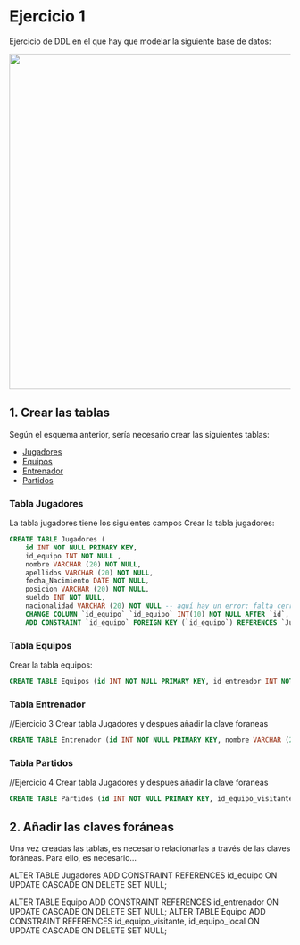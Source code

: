 # Ejercicio 1 

Ejercicio de DDL en el que hay que modelar la siguiente base de datos:


<img src="MR.png" style="width:600px; margin:auto;">

## 1. Crear las tablas 

Según el esquema anterior, sería necesario crear las siguientes tablas:
- [Jugadores](#tabla-jugadores)
- [Equipos](#tabla-equipos)
- [Entrenador](#tabla-entrenador)
- [Partidos](#tabla-partidos)


### Tabla Jugadores 
La tabla jugadores tiene los siguientes campos
Crear la tabla jugadores:

```SQL
CREATE TABLE Jugadores (
    id INT NOT NULL PRIMARY KEY, 
    id_equipo INT NOT NULL , 
    nombre VARCHAR (20) NOT NULL, 
    apellidos VARCHAR (20) NOT NULL, 
    fecha_Nacimiento DATE NOT NULL,
    posicion VARCHAR (20) NOT NULL, 
    sueldo INT NOT NULL,
    nacionalidad VARCHAR (20) NOT NULL -- aquí hay un error: falta cerrar el paréntesis de la creación de la tabla,
    CHANGE COLUMN `id_equipo` `id_equipo` INT(10) NOT NULL AFTER `id`, -- no sé porqué quieres renombrar este campo (además, se hace con el alter table, en vez de dentro del create)
    ADD CONSTRAINT `id_equipo` FOREIGN KEY (`id_equipo`) REFERENCES `Jugadores` (`id_equipo`) ON UPDATE NO ACTION ON DELETE NO ACTION; 
```

### Tabla Equipos 
Crear la tabla equipos:

```SQL
CREATE TABLE Equipos (id INT NOT NULL PRIMARY KEY, id_entreador INT NOT NULL, nombre VARCHAR (20) NOT NULL, division CHAR NOT NULL, ciudad VARCHAR (20) NOT NULL, estado VARCHAR (20) NOT NULL);
```


### Tabla Entrenador 
//Ejercicio 3 Crear tabla Jugadores y despues añadir la clave foraneas
```SQL
CREATE TABLE Entrenador (id INT NOT NULL PRIMARY KEY, nombre VARCHAR (20) NOT NULL, apellidos VARCHAR (30) NOT NULL, email VARCHAR (30) NOT NULL);
```

### Tabla Partidos 
//Ejercicio 4 Crear tabla Jugadores y despues añadir la clave foraneas
```SQL
CREATE TABLE Partidos (id INT NOT NULL PRIMARY KEY, id_equipo_visitante INT NOT NULL, id_equipo_local INT NOT NULL, fecha DATE NOT NULL, goles_local INT NOT NULL, goles_visitante INT NOT NULL);
```
## 2. Añadir las claves foráneas

Una vez creadas las tablas, es necesario relacionarlas a través de las claves foráneas. Para ello, es necesario...

ALTER TABLE Jugadores ADD CONSTRAINT REFERENCES id_equipo ON UPDATE CASCADE ON DELETE SET NULL;

ALTER TABLE Equipo ADD CONSTRAINT REFERENCES id_entrenador ON UPDATE CASCADE ON DELETE SET NULL;
ALTER TABLE Equipo ADD CONSTRAINT REFERENCES id_equipo_visitante, id_equipo_local ON UPDATE CASCADE ON DELETE SET NULL;